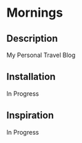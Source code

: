 # Mornings
## Description
My Personal Travel Blog

## Installation
In Progress

## Inspiration
In Progress

